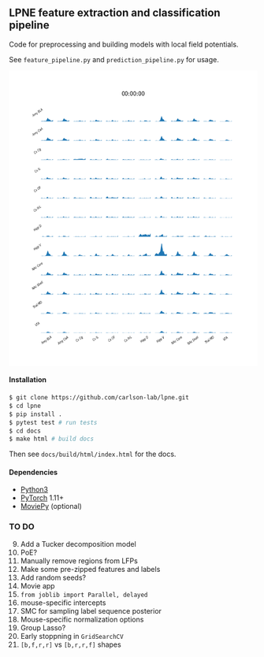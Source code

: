 ## LPNE feature extraction and classification pipeline

Code for preprocessing and building models with local field potentials.

See `feature_pipeline.py` and `prediction_pipeline.py` for usage.

<p align="center">
<img align="middle" src="example_cpsd.gif" width="600" height="600" />
</p>

#### Installation

```bash
$ git clone https://github.com/carlson-lab/lpne.git
$ cd lpne
$ pip install .
$ pytest test # run tests
$ cd docs
$ make html # build docs
```

Then see `docs/build/html/index.html` for the docs.

#### Dependencies
* [Python3](https://www.python.org/)
* [PyTorch](https://pytorch.org) 1.11+
* [MoviePy](https://github.com/Zulko/moviepy) (optional)


### TO DO
9. Add a Tucker decomposition model
10. PoE?
12. Manually remove regions from LFPs
21. Make some pre-zipped features and labels
26. Add random seeds?
31. Movie app
32. `from joblib import Parallel, delayed`
34. mouse-specific intercepts
36. SMC for sampling label sequence posterior
37. Mouse-specific normalization options
41. Group Lasso?
42. Early stoppning in `GridSearchCV`
43. ``[b,f,r,r]`` vs ``[b,r,r,f]`` shapes
